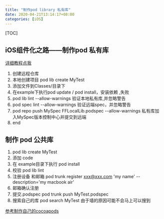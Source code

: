 ```yaml
---
title: "制作pod library 私有库"
date: 2020-04-21T13:14:17+08:00
categories: [iOS]
---
```


[TOC]
## iOS组件化之路——制作pod 私有库

[详细教程点我](https://www.jianshu.com/p/66b63f56b2d5)
1. 创建远程仓库
2. 本地创建项目 pod lib create MyTest
3. 添加文件到Classes/目录下
4. 在example下执行pod update / pod install，安装依赖 ,失败
5. pod lib lint --allow-warnings 验证本地私有库,并忽略警告
6. pod spec lint --allow-warnings 验证远端spec，并忽略警告
7. pod repo push MySpec FFLocalLib.podspec --allow-warnings 私有库加入MySpec版本控制中心并提交到远端
8. end

## 制作 pod 公共库
1. pod lib create MyTest
2. 添加 code
3. 在 example目录下执行 pod install
4. 校验 pod lib lint
5. 注册设备 和邮箱
 pod trunk register xxx@xxx.com 'my name' --description='my macbook air'
6. 邮箱确认注册
7. 提交.podspec pod trunk push MyTest.podspec
8. 搜索自己的库 pod search MyTest 由于墙的原因可能不会马上可以搜到

[参考制作自己的cocoapods](https://www.jianshu.com/p/c94d394f0be7)